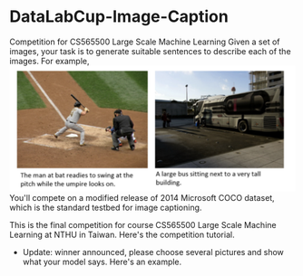 # DataLabCup-Image-Caption
Competition for CS565500 Large Scale Machine Learning
Given a set of images, your task is to generate suitable sentences to describe each of the images. For example,
![image](https://github.com/kuanhsunwu/DataLabCup-Image-Caption/blob/master/%E8%9E%A2%E5%B9%95%E5%BF%AB%E7%85%A7%202019-07-17%20%E4%B8%8B%E5%8D%885.46.21.png)
You'll compete on a modified release of 2014 Microsoft COCO dataset, which is the standard testbed for image captioning.

This is the final competition for course CS565500 Large Scale Machine Learning at NTHU in Taiwan. Here's the competition tutorial.

* Update: winner announced, please choose several pictures and show what your model says. Here's an example.
